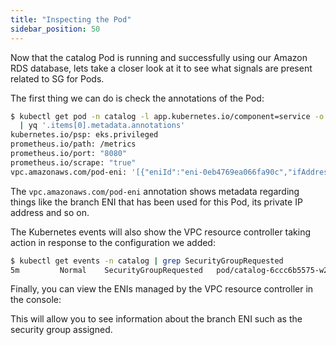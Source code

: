 ```yaml
---
title: "Inspecting the Pod"
sidebar_position: 50
---
```


Now that the catalog Pod is running and successfully using our Amazon RDS database, lets take a closer look at it to see what signals are present related to SG for Pods.

The first thing we can do is check the annotations of the Pod:

```bash
$ kubectl get pod -n catalog -l app.kubernetes.io/component=service -o yaml \
  | yq '.items[0].metadata.annotations'
kubernetes.io/psp: eks.privileged
prometheus.io/path: /metrics
prometheus.io/port: "8080"
prometheus.io/scrape: "true"
vpc.amazonaws.com/pod-eni: '[{"eniId":"eni-0eb4769ea066fa90c","ifAddress":"02:23:a2:af:a2:1f","privateIp":"10.42.10.154","vlanId":2,"subnetCidr":"10.42.10.0/24"}]'
```

The `vpc.amazonaws.com/pod-eni` annotation shows metadata regarding things like the branch ENI that has been used for this Pod, its private IP address and so on.

The Kubernetes events will also show the VPC resource controller taking action in response to the configuration we added:

```bash
$ kubectl get events -n catalog | grep SecurityGroupRequested
5m         Normal    SecurityGroupRequested   pod/catalog-6ccc6b5575-w2fvm    Pod will get the following Security Groups [sg-037ec36e968f1f5e7]
```

Finally, you can view the ENIs managed by the VPC resource controller in the console:

<ConsoleButton url="https://console.aws.amazon.com/ec2/home#NIC:v=3;tag:eks:eni:owner=eks-vpc-resource-controller;tag:vpcresources.k8s.aws/trunk-eni-id=:eni" service="ec2" label="Open EC2 console"/>

This will allow you to see information about the branch ENI such as the security group assigned.
